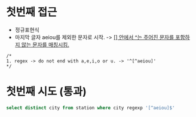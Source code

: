 # 첫번째 접근

- 정규표현식
- 마지막 글자 aeiou를 제외한 문자로 시작. -> [[] 안에서 ^는 주어진 문자를 포함하지 않는 문자를 매칭시킴.](https://en.wikipedia.org/wiki/Regular_expression)
```
/*
1. regex -> do not end with a,e,i,o or u. -> '^[^aeiou]'
*/
```
# 첫번째 시도 (통과)


```sql
select distinct city from station where city regexp '[^aeiou]$'
```
